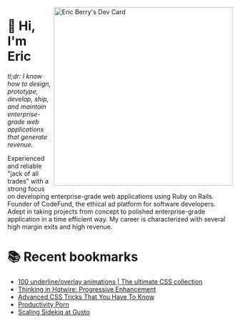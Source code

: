 <a href="https://app.daily.dev/coderberry"><img src="https://api.daily.dev/devcards/f1398102cb3141b28c0a4f753dec68c8.png?r=kki" width="400" alt="Eric Berry's Dev Card" align="right"/></a>

# 👋 Hi, I'm Eric

_tl;dr: I know how to design, prototype, develop, ship, and maintain enterprise-grade web applications that generate revenue._

Experienced and reliable "jack of all trades" with a strong focus on developing enterprise-grade web applications using Ruby on Rails. Founder of CodeFund, the ethical ad platform for software developers. Adept in taking projects from concept to polished enterprise-grade application in a time efficient way. My career is characterized with several high margin exits and high revenue.

# 📚 Recent bookmarks
<!-- BOOKMARKS:START -->
- [100 underline/overlay animations | The ultimate CSS collection](https://app.daily.dev/posts/y9CFOUC5v?utm_source=rss&utm_medium=bookmarks&utm_campaign=7c2eeff1f1b542d5b0d1edc7213a6cc7)
- [Thinking in Hotwire: Progressive Enhancement](https://app.daily.dev/posts/TaXY58Sky?utm_source=rss&utm_medium=bookmarks&utm_campaign=7c2eeff1f1b542d5b0d1edc7213a6cc7)
- [Advanced CSS Tricks That You Have To Know](https://app.daily.dev/posts/iKH5fd17Q?utm_source=rss&utm_medium=bookmarks&utm_campaign=7c2eeff1f1b542d5b0d1edc7213a6cc7)
- [Productivity Porn](https://app.daily.dev/posts/CS7uwkn9o?utm_source=rss&utm_medium=bookmarks&utm_campaign=7c2eeff1f1b542d5b0d1edc7213a6cc7)
- [Scaling Sidekiq at Gusto](https://app.daily.dev/posts/KKQ7CQEFw?utm_source=rss&utm_medium=bookmarks&utm_campaign=7c2eeff1f1b542d5b0d1edc7213a6cc7)
<!-- BOOKMARKS:END -->
